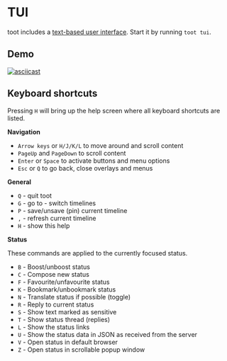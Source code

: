 <!--
SPDX-FileCopyrightText: 2017-2023 Ivan Habunek et al <ivan@habunek.com>

SPDX-License-Identifier: GPL-3.0-only
-->

TUI
===

toot includes a
[text-based user interface](https://en.wikipedia.org/wiki/Text-based_user_interface).
Start it by running `toot tui`.

## Demo

[![asciicast](https://asciinema.org/a/563459.svg)](https://asciinema.org/a/563459)

## Keyboard shortcuts

Pressing `H` will bring up the help screen where all keyboard shortcuts are
listed.

**Navigation**

* `Arrow keys` or `H/J/K/L` to move around and scroll content
* `PageUp` and `PageDown` to scroll content
* `Enter` or `Space` to activate buttons and menu options
* `Esc` or `Q` to go back, close overlays and menus

**General**

* `Q` - quit toot
* `G` - go to - switch timelines
* `P` - save/unsave (pin) current timeline
* `,` - refresh current timeline
* `H` - show this help

**Status**

These commands are applied to the currently focused status.

* `B` - Boost/unboost status
* `C` - Compose new status
* `F` - Favourite/unfavourite status
* `K` - Bookmark/unbookmark status
* `N` - Translate status if possible (toggle)
* `R` - Reply to current status
* `S` - Show text marked as sensitive
* `T` - Show status thread (replies)
* `L` - Show the status links
* `U` - Show the status data in JSON as received from the server
* `V` - Open status in default browser
* `Z` - Open status in scrollable popup window
